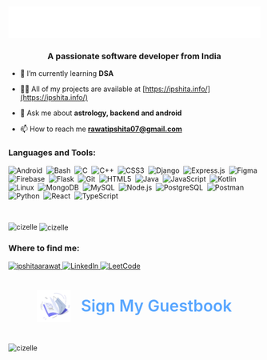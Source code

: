 <img src="ipshita.svg" alt="Namaste, I'm Ipshita Rawat✨" />

<h3 align="center">A passionate software developer from India</h3>



- 🌱 I’m currently learning **DSA**

- 👨‍💻 All of my projects are available at [https://ipshita.info/](https://ipshita.info/)

- 💬 Ask me about **astrology, backend and android**

- 📫 How to reach me **rawatipshita07@gmail.com**



<h3 align="left">Languages and Tools:</h3>

<p align="left">
  <img src="https://img.shields.io/badge/Android-282C34?logo=android&logoColor=3DDC84" height="25" alt="Android" />&nbsp;
  <img src="https://img.shields.io/badge/Bash-282C34?logo=gnubash&logoColor=white" height="25" alt="Bash" />&nbsp;
  <img src="https://img.shields.io/badge/C-282C34?logo=c&logoColor=A8B9CC" height="25" alt="C" />&nbsp;
  <img src="https://img.shields.io/badge/C++-282C34?logo=cpp&logoColor=00599C" height="25" alt="C++" />&nbsp;
  <img src="https://img.shields.io/badge/CSS3-282C34?logo=css3&logoColor=1572B6" height="25" alt="CSS3" />&nbsp;
  <img src="https://img.shields.io/badge/Django-282C34?logo=django&logoColor=092E20" height="25" alt="Django" />&nbsp;
  <img src="https://img.shields.io/badge/Express.js-282C34?logo=express&logoColor=white" height="25" alt="Express.js" />&nbsp;
  <img src="https://img.shields.io/badge/Figma-282C34?logo=figma&logoColor=F24E1E" height="25" alt="Figma" />&nbsp;
  <img src="https://img.shields.io/badge/Firebase-282C34?logo=firebase&logoColor=FFCA28" height="25" alt="Firebase" />&nbsp;
  <img src="https://img.shields.io/badge/Flask-282C34?logo=flask&logoColor=white" height="25" alt="Flask" />&nbsp;
  <img src="https://img.shields.io/badge/Git-282C34?logo=git&logoColor=F05032" height="25" alt="Git" />&nbsp;
  <img src="https://img.shields.io/badge/HTML5-282C34?logo=html5&logoColor=E34F26" height="25" alt="HTML5" />&nbsp;
  <img src="https://img.shields.io/badge/Java-282C34?logo=java&logoColor=007396" height="25" alt="Java" />&nbsp;
  <img src="https://img.shields.io/badge/JavaScript-282C34?logo=javascript&logoColor=F7DF1E" height="25" alt="JavaScript" />&nbsp;
  <img src="https://img.shields.io/badge/Kotlin-282C34?logo=kotlin&logoColor=7F52FF" height="25" alt="Kotlin" />&nbsp;
  <img src="https://img.shields.io/badge/Linux-282C34?logo=linux&logoColor=FCC624" height="25" alt="Linux" />&nbsp;
  <img src="https://img.shields.io/badge/MongoDB-282C34?logo=mongodb&logoColor=47A248" height="25" alt="MongoDB" />&nbsp;
  <img src="https://img.shields.io/badge/MySQL-282C34?logo=mysql&logoColor=4479A1" height="25" alt="MySQL" />&nbsp;
  <img src="https://img.shields.io/badge/Node.js-282C34?logo=node.js&logoColor=339933" height="25" alt="Node.js" />&nbsp;
  <img src="https://img.shields.io/badge/PostgreSQL-282C34?logo=postgresql&logoColor=4169E1" height="25" alt="PostgreSQL" />&nbsp;
  <img src="https://img.shields.io/badge/Postman-282C34?logo=postman&logoColor=FF6C37" height="25" alt="Postman" />&nbsp;
  <img src="https://img.shields.io/badge/Python-282C34?logo=python&logoColor=3776AB" height="25" alt="Python" />&nbsp;
  <img src="https://img.shields.io/badge/React-282C34?logo=react&logoColor=61DAFB" height="25" alt="React" />&nbsp;
  <img src="https://img.shields.io/badge/TypeScript-282C34?logo=typescript&logoColor=3178C6" height="25" alt="TypeScript" />
</p>
<br>

<p><img align="left" src="https://github-readme-stats.vercel.app/api/top-langs?username=cizelle&show_icons=true&locale=en&layout=compact" alt="cizelle" /></p>

<p>&nbsp;<img align="center" src="https://github-readme-stats.vercel.app/api?username=cizelle&show_icons=true&locale=en" alt="cizelle" /></p>

<h3 align="left">Where to find me:</h3>

<p align="left">
  <a href="https://twitter.com/ipshitaarawat" target="_blank">
    <img src="https://raw.githubusercontent.com/rahuldkjain/github-profile-readme-generator/master/src/images/icons/Social/twitter.svg" alt="ipshitaarawat" height="30" width="40" />
  </a>
  <a href="https://www.linkedin.com/in/ipshita-rawat-8939a0231/" target="_blank">
    <img src="https://raw.githubusercontent.com/rahuldkjain/github-profile-readme-generator/master/src/images/icons/Social/linked-in-alt.svg" alt="LinkedIn" height="30" width="40" />
  </a>
  <a href="https://www.leetcode.com/ipshitarawat" target="_blank">
    <img src="https://raw.githubusercontent.com/rahuldkjain/github-profile-readme-generator/master/src/images/icons/Social/leet-code.svg" alt="LeetCode" height="30" width="40" />
  </a>
</p>


<div align="center" style="margin: 40px 0;">
  <a href="https://github.com/Cizelle/Cizelle/issues/1" 
     style="text-decoration: none; display: inline-flex; align-items: center; gap: 20px;">
    <img src="guestbook.png" alt="Guestbook" height="64" />
       <span style="font-size: 32px; font-weight: 600; color: #58a6ff;">Sign My Guestbook</span>
  </a>
</div>

<p align="left" style="margin-top: 10px;">
  <img src="https://komarev.com/ghpvc/?username=cizelle&label=Profile%20views&color=0e75b6&style=flat" alt="cizelle" />
</p>

